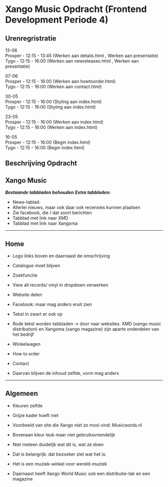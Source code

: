 # Xango Music Opdracht (Frontend Development Periode 4)

## Urenregristratie

13-06 <br>
Prosper - 12:15 - 13:45 (Werken aan details.html , Werken aan presentatie) <br>
Tygo - 12:15 - 16:00 (Werken aan newreleases.html , Werken aan presentatie)

07-06 <br>
Prosper - 12:15 - 16:00 (Werken aan howtoorder.html) <br>
Tygo - 12:15 - 16:00 (Werken aan contact.html)

30-05 <br>
Prosper - 12:15 - 16:00 (Styling aan index.html) <br>
Tygo - 12:15 - 16:00 (Styling aan index.html)

23-05 <br>
Prosper - 12:15 - 16:00 (Werken aan index.html) <br>
Tygo - 12:15 - 16:00 (Werken aan index.html)

16-05 <br>
Prosper - 12:15 - 16:00 (Begin index.html) <br>
Tygo - 12:15 - 16:00 (Begin index.html)


## Beschrijving Opdracht

## Xango Music

***Bestaande tabbladen behouden***
***Extra tabbladen:*** 
- News-tablad. 
- Allerlei nieuws, maar ook daar ook recensies kunnen plaatsen 
- Zie facebook, die / dat soort berichten 
- Tabblad met link naar XMD 
- Tabblad met link naar Xangoma 

----
## Home 
- Logo links boven en daarnaast de omschrijving 
- Catalogue moet blijven 
- Zoekfunctie 
- View all records/ vinyl in dropdown verwerken 
- Website delen 

- Facebook: maar mag anders eruit zien 
- Tekst in zwart er ook op 
- Rode tekst worden tabbladen -> door naar websites. XMD (xango music distribution) en Xangoma (xango magazine) zijn aparte onderdelen van het bedrijf 

- Winkelwagen
- How to order
- Contact
- Daarvan blijven de inhoud zelfde, vorm mag anders

----
## Algemeen 
- Kleuren zelfde 
- Grijze kader hoeft niet 

- Voorbeeld van site die Xango niet zo mooi vind: Musicwords.nl 
- Bovenaan kleur leuk maar niet gebruiksvriendelijk 
- Niet meteen duidelijk wat dit is, wat ze doen 
- Dat is belangrijk: dat bezoeker ziet wat het is: 
- Het is een muziek-winkel voor wereld-muziek  
- Daarnaast heeft Xango World Music ook een distributie-tak en een magazine
